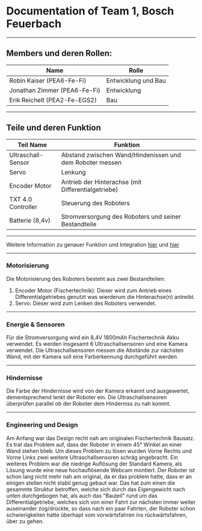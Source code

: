# Documentation of Team 1, Bosch Feuerbach

---

## Members und deren Rollen:
|Name|Rolle|
|-|-|
|Robin Kaiser (PEA6-Fe-Fi)|Entwicklung und Bau|
|Jonathan Zimmer (PEA6-Fe-Fi)|Entwicklung|
|Erik Reichelt (PEA2-Fe-EGS2)|Bau|

---

## Teile und deren Funktion
| Teil Name | Funktion |
| -         | -        |
| Ultraschall-Sensor | Abstand zwischen Wand/Hindenissen und dem Roboter messen |
| Servo | Lenkung |
| Encoder Motor | Antrieb der Hinterachse (mit Differentialgetriebe) |
| TXT 4.0 Controller | Steuerung des Roboters |
| Batterie (8,4v) | Stromversorgung des Roboters und seiner Bestandteile |

---

Weitere Information zu genauer Funktion und Integration [hier](#energie--sensoren) und [hier](#motorisierung)

---

### Motorisierung
Die Motorisierung des Roboters besteht aus zwei Bestandteilen:
1. Encoder Motor (Fischertechnik): Dieser wird zum Antrieb eines Differentialgetriebes genutzt was wierderum die Hinterachse(n) antreibt.
2. Servo: Dieser wird zum Lenken des Roboters verwendet.

---

### Energie & Sensoren
Für die Stromversorgung wird ein 8,4V 1800mAh Fischertechnik Akku verwendet. Es werden insgesamt 6 Ultraschallsensoren und eine Kamera verwendet. Die Ultraschallsensoren messen die Abstände zur nächsten Wand, mit der Kamera soll eine Farberkennung durchgeführt werden.

---

### Hindernisse
Die Farbe der Hindernisse wird von der Kamera erkannt und ausgewertet, dementsprechend lenkt der Roboter ein. Die Ultraschallsensoren überprüfen parallel ob der Roboter dem Hinderniss zu nah kommt.

---

### Engineering und Design
Am Anfang war das Design recht nah am originalen Fischertechnik Bausatz. Es trat das Problem auf, dass der Roboter in einem 45° Winkel an einer Wand stehen blieb. Um dieses Problem zu lösen wurden Vorne Rechts und Vorne Links zwei weitere Ultraschallsensoren schräg angebracht. Ein weiteres Problem war die niedrige Auflösung der Standard Kamera, als Lösung wurde eine neue hochauflösende Webcam montiert. Der Roboter ist schon lang nicht mehr nah am original, da er das problem hatte, dass er an einigen stellen nicht stabil genug gebaut war. Das hat zum einen die gesammte Struktur betroffen, welche sich durch das Eigengewicht nach unten durchgebogen hat, als auch das "Bauteil" rund um das Differentialgetriebe, welches sich von einer Fahrt zur nächsten immer weiter auseinander zog/drückte, so dass nach ein paar Fahrten, der Roboter schon schwierigkeiten hatte überhapt vom vorwärtsfahren ins rückwärtsfahren, über zu gehen.
